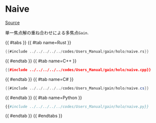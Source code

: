 # Naive
[Source](https://github.com/shinolab/autd3-rs/blob/v32.0.1/autd3-gain-holo/src/linear_synthesis/naive.rs)

単一焦点解の重ね合わせによる多焦点`Gain`.

{{ #tabs }}
{{ #tab name=Rust }}
```rust
{{#include ../../../../../codes/Users_Manual/gain/holo/naive.rs}}
```
{{ #endtab }}
{{ #tab name=C++ }}
```cpp
{{#include ../../../../../codes/Users_Manual/gain/holo/naive.cpp}}
```
{{ #endtab }}
{{ #tab name=C# }}
```cs
{{#include ../../../../../codes/Users_Manual/gain/holo/naive.cs}}
```
{{ #endtab }}
{{ #tab name=Python }}
```python
{{#include ../../../../../codes/Users_Manual/gain/holo/naive.py}}
```
{{ #endtab }}
{{ #endtabs }}
